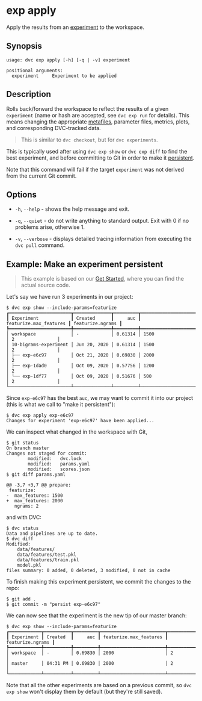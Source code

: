 # exp apply

Apply the results from an [experiment](/doc/command-reference/exp) to the
<abbr>workspace</abbr>.

## Synopsis

```usage
usage: dvc exp apply [-h] [-q | -v] experiment

positional arguments:
  experiment     Experiment to be applied
```

## Description

Rolls back/forward the workspace to reflect the results of a given `experiment`
(name or hash are accepted, see `dvc exp run` for details). This means changing
the appropriate [metafiles](/doc/user-guide/project-structure),
<abbr>parameter</abbr> files, <abbr>metrics</abbr>, <abbr>plots</abbr>, and
corresponding DVC-tracked data.

> This is similar to `dvc checkout`, but for `dvc experiments`.

This is typically used after using `dvc exp show` or `dvc exp diff` to find the
best experiment, and before committing to Git in order to make it
[persistent](/doc/user-guide/experiment-management#persistent-experiments).

Note that this command will fail if the target `experiment` was not derived from
the current Git commit.

## Options

- `-h`, `--help` - shows the help message and exit.

- `-q`, `--quiet` - do not write anything to standard output. Exit with 0 if no
  problems arise, otherwise 1.

- `-v`, `--verbose` - displays detailed tracing information from executing the
  `dvc pull` command.

## Example: Make an experiment persistent

> This example is based on our [Get Started](/doc/start/experiments), where you
> can find the actual source code.

Let's say we have run 3 experiments in our project:

```dvc
$ dvc exp show --include-params=featurize
┏━━━━━━━━━━━━━━━━━━━━━━━┳━━━━━━━━━━━━━━┳━━━━━━━━━┳━━━━━━━━━━━━━━━━━━━━━━━━┳━━━━━━━━━━━━━━━━━━┓
┃ Experiment            ┃ Created      ┃     auc ┃ featurize.max_features ┃ featurize.ngrams ┃
┡━━━━━━━━━━━━━━━━━━━━━━━╇━━━━━━━━━━━━━━╇━━━━━━━━━╇━━━━━━━━━━━━━━━━━━━━━━━━╇━━━━━━━━━━━━━━━━━━┩
│ workspace             │ -            │ 0.61314 │ 1500                   │ 2                │
│ 10-bigrams-experiment │ Jun 20, 2020 │ 0.61314 │ 1500                   │ 2                │
│ ├── exp-e6c97         │ Oct 21, 2020 │ 0.69830 │ 2000                   │ 2                │
│ ├── exp-1dad0         │ Oct 09, 2020 │ 0.57756 │ 1200                   │ 2                │
│ └── exp-1df77         │ Oct 09, 2020 │ 0.51676 │ 500                    │ 2                │
└───────────────────────┴──────────────┴─────────┴────────────────────────┴──────────────────┘
```

Since `exp-e6c97` has the best `auc`, we may want to commit it into our project
(this is what we call to "make it persistent"):

```dvc
$ dvc exp apply exp-e6c97
Changes for experiment 'exp-e6c97' have been applied...
```

We can inspect what changed in the workspace with Git,

```dvc
$ git status
On branch master
Changes not staged for commit:
        modified:   dvc.lock
        modified:   params.yaml
        modified:   scores.json
$ git diff params.yaml
```

```git
@@ -3,7 +3,7 @@ prepare:
 featurize:
-  max_features: 1500
+  max_features: 2000
   ngrams: 2
```

and with DVC:

```dvc
$ dvc status
Data and pipelines are up to date.
$ dvc diff
Modified:
    data/features/
    data/features/test.pkl
    data/features/train.pkl
    model.pkl
files summary: 0 added, 0 deleted, 3 modified, 0 not in cache
```

To finish making this experiment persistent, we commit the changes to the repo:

```dvc
$ git add .
$ git commit -m "persist exp-e6c97"
```

We can now see that the experiment is the new tip of our master branch:

```dvc
$ dvc exp show --include-params=featurize
┏━━━━━━━━━━━━┳━━━━━━━━━━┳━━━━━━━━━┳━━━━━━━━━━━━━━━━━━━━━━━━┳━━━━━━━━━━━━━━━━━━┓
┃ Experiment ┃ Created  ┃     auc ┃ featurize.max_features ┃ featurize.ngrams ┃
┡━━━━━━━━━━━━╇━━━━━━━━━━╇━━━━━━━━━╇━━━━━━━━━━━━━━━━━━━━━━━━╇━━━━━━━━━━━━━━━━━━┩
│ workspace  │ -        │ 0.69830 │ 2000                   │ 2                │
│ master     │ 04:31 PM │ 0.69830 │ 2000                   │ 2                │
└────────────┴──────────┴─────────┴────────────────────────┴──────────────────┘
```

Note that all the other experiments are based on a previous commit, so
`dvc exp show` won't display them by default (but they're still saved).
